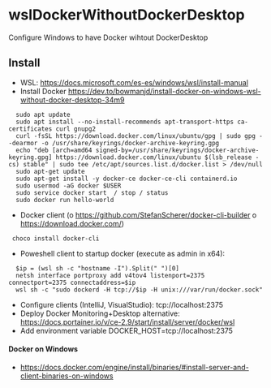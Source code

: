 # wslDockerWithoutDockerDesktop
Configure Windows to have Docker wihtout DockerDesktop

## Install
- WSL: https://docs.microsoft.com/es-es/windows/wsl/install-manual
- Install Docker https://dev.to/bowmanjd/install-docker-on-windows-wsl-without-docker-desktop-34m9
```
  sudo apt update
  sudo apt install --no-install-recommends apt-transport-https ca-certificates curl gnupg2
  curl -fsSL https://download.docker.com/linux/ubuntu/gpg | sudo gpg --dearmor -o /usr/share/keyrings/docker-archive-keyring.gpg
  echo "deb [arch=amd64 signed-by=/usr/share/keyrings/docker-archive-keyring.gpg] https://download.docker.com/linux/ubuntu $(lsb_release -cs) stable" | sudo tee /etc/apt/sources.list.d/docker.list > /dev/null
  sudo apt-get update
  sudo apt-get install -y docker-ce docker-ce-cli containerd.io
  sudo usermod -aG docker $USER
  sudo service docker start  / stop / status
  sudo docker run hello-world
```

- Docker client (o https://github.com/StefanScherer/docker-cli-builder o https://download.docker.com/)
```
 choco install docker-cli
```

- Poweshell client to startup docker (execute as admin in x64):
```
  $ip = (wsl sh -c "hostname -I").Split(" ")[0]
  netsh interface portproxy add v4tov4 listenport=2375 connectport=2375 connectaddress=$ip
  wsl sh -c "sudo dockerd -H tcp://$ip -H unix:///var/run/docker.sock"
```

- Configure clients (IntelliJ, VisualStudio): tcp://localhost:2375
- Deploy Docker Monitoring+Desktop alternative: https://docs.portainer.io/v/ce-2.9/start/install/server/docker/wsl 
- Add environment variable DOCKER_HOST=tcp://localhost:2375

#### Docker on Windows
- https://docs.docker.com/engine/install/binaries/#install-server-and-client-binaries-on-windows
